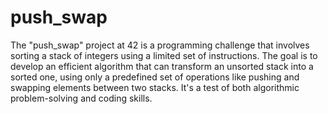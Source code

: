 # push_swap

The "push_swap" project at 42 is a programming challenge that involves sorting a stack of integers using a limited set of instructions. The goal is to develop an efficient algorithm that can transform an unsorted stack into a sorted one, using only a predefined set of operations like pushing and swapping elements between two stacks. It's a test of both algorithmic problem-solving and coding skills.

